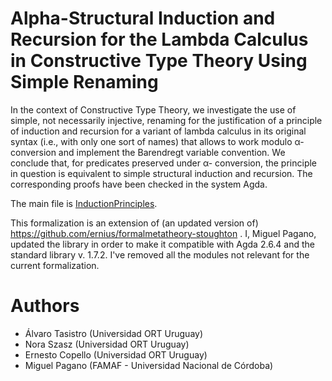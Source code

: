 # Alpha-Structural Induction and Recursion for the Lambda Calculus in Constructive Type Theory Using Simple Renaming

In the context of Constructive Type Theory, we investigate the use of simple,
not necessarily injective, renaming for the justification of a principle of
induction and recursion for a variant of lambda calculus in its original syntax
(i.e., with only one sort of names) that allows to work modulo α-conversion and
implement the Barendregt variable convention. We conclude that, for predicates
preserved under α- conversion, the principle in question is equivalent to simple
structural induction and recursion. The corresponding proofs have been checked
in the system Agda.

The main file is [InductionPrinciples](InductionPrinciples.lagda).

This formalization is an extension of (an updated version of)
https://github.com/ernius/formalmetatheory-stoughton . I, Miguel Pagano, updated
the library in order to make it compatible with Agda 2.6.4 and the standard
library v. 1.7.2. I've removed all the modules not relevant for the current 
formalization.

# Authors

* Álvaro Tasistro (Universidad ORT Uruguay)
* Nora Szasz (Universidad ORT Uruguay)
* Ernesto Copello (Universidad ORT Uruguay)
* Miguel Pagano (FAMAF - Universidad Nacional de Córdoba)
